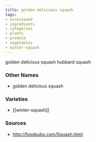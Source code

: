 ```yaml
---
title: golden delicious squash
tags:
- unreviewed
- ingredients
- categories
- plants
- produce
- vegetables
- winter-squash
---
```

golden delicious squash hubbard squash

### Other Names

* golden delicious squash

### Varieties

* [[winter-squash]]

### Sources
* http://foodsubs.com/Squash.html
